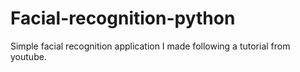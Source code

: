 # Facial-recognition-python
Simple facial recognition application I made following a tutorial from youtube. 
